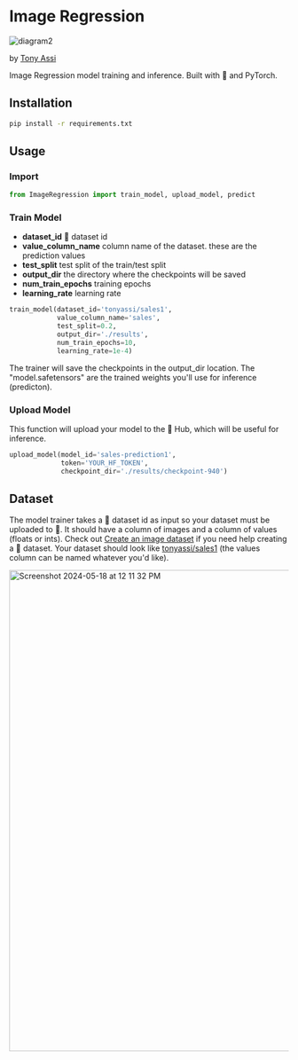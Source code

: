 # Image Regression

![diagram2](https://github.com/TonyAssi/ImageRegression/assets/42156881/650a6b86-4d40-4bd0-b8e8-fa1e0e89388e)

by [Tony Assi](https://www.tonyassi.com/)

Image Regression model training and inference. Built with 🤗 and PyTorch.

## Installation
```bash
pip install -r requirements.txt
```

## Usage

### Import 
```python
from ImageRegression import train_model, upload_model, predict
```

### Train Model
- **dataset_id** 🤗 dataset id
- **value_column_name** column name of the dataset. these are the prediction values
- **test_split** test split of the train/test split
- **output_dir** the directory where the checkpoints will be saved
- **num_train_epochs** training epochs
- **learning_rate** learning rate
```python
train_model(dataset_id='tonyassi/sales1',
            value_column_name='sales',
            test_split=0.2,
            output_dir='./results',
            num_train_epochs=10,
            learning_rate=1e-4)

```
The trainer will save the checkpoints in the output_dir location. The "model.safetensors" are the trained weights you'll use for inference (predicton).

### Upload Model
This function will upload your model to the 🤗 Hub, which will be useful for inference.
```python
upload_model(model_id='sales-prediction1',
             token='YOUR_HF_TOKEN',
             checkpoint_dir='./results/checkpoint-940')
```

## Dataset

The model trainer takes a 🤗 dataset id as input so your dataset must be uploaded to 🤗. It should have a column of images and a column of values (floats or ints). Check out [Create an image dataset](https://huggingface.co/docs/datasets/en/image_dataset) if you need help creating a 🤗 dataset. Your dataset should look like [tonyassi/sales1](https://huggingface.co/datasets/tonyassi/sales1) (the values column can be named whatever you'd like).

<img width="868" alt="Screenshot 2024-05-18 at 12 11 32 PM" src="https://github.com/TonyAssi/ImageRegression/assets/42156881/06ed6954-de6f-45ab-84a3-57781d39722b">
